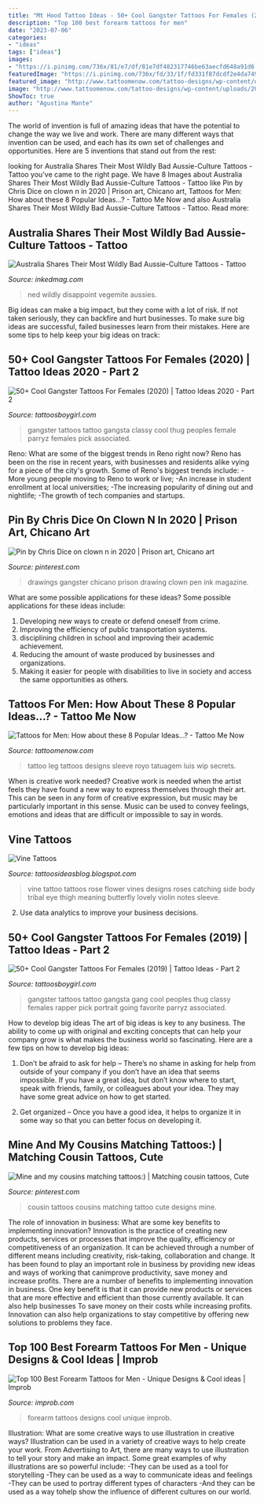 ```yaml
---
title: "Mt Hood Tattoo Ideas - 50+ Cool Gangster Tattoos For Females (2019)"
description: "Top 100 best forearm tattoos for men"
date: "2023-07-06"
categories:
- "ideas"
tags: ["ideas"]
images:
- "https://i.pinimg.com/736x/81/e7/df/81e7df482317746be63aecfd648a91d6.jpg"
featuredImage: "https://i.pinimg.com/736x/fd/33/1f/fd331f87dcdf2e4da74950279fb0a4b6--my-cousin-bays.jpg"
featured_image: "http://www.tattoomenow.com/tattoo-designs/wp-content/uploads/2012/06/tatuagem_luis_royo_secrets_tattoo_leg_sleeve_wip.jpg"
image: "http://www.tattoomenow.com/tattoo-designs/wp-content/uploads/2012/06/tatuagem_luis_royo_secrets_tattoo_leg_sleeve_wip.jpg"
ShowToc: true
author: "Agustina Mante"
---
```



The world of invention is full of amazing ideas that have the potential to change the way we live and work. There are many different ways that invention can be used, and each has its own set of challenges and opportunities. Here are 5 inventions that stand out from the rest:

	

		
looking for Australia Shares Their Most Wildly Bad Aussie-Culture Tattoos - Tattoo you've came to the right page. We have 8 Images about Australia Shares Their Most Wildly Bad Aussie-Culture Tattoos - Tattoo like Pin by Chris Dice on clown n in 2020 | Prison art, Chicano art, Tattoos for Men: How about these 8 Popular Ideas...? - Tattoo Me Now and also Australia Shares Their Most Wildly Bad Aussie-Culture Tattoos - Tattoo. Read more:
		
    
## Australia Shares Their Most Wildly Bad Aussie-Culture Tattoos - Tattoo

<img loading=lazy src="https://www.inkedmag.com/.image/c_limit%2Ccs_srgb%2Cfl_progressive%2Cq_auto:good%2Cw_700/MTY3NTE2OTY1OTI4OTA0NTkw/enhanced-buzz-5821-1384329698-17.jpg" onerror="this.onerror=null;this.src='https://tse3.mm.bing.net/th?id=OIP.1_Gu0dPSWFbnfrBevgl-3QHaFi&amp;pid=15.1';" alt="Australia Shares Their Most Wildly Bad Aussie-Culture Tattoos - Tattoo">

_Source: inkedmag.com_

>ned wildly disappoint vegemite aussies. 

	

Big ideas can make a big impact, but they come with a lot of risk. If not taken seriously, they can backfire and hurt businesses. To make sure big ideas are successful, failed businesses learn from their mistakes. Here are some tips to help keep your big ideas on track:

    
## 50+ Cool Gangster Tattoos For Females (2020) | Tattoo Ideas 2020 - Part 2

<img loading=lazy src="https://4.bp.blogspot.com/-Buy_vVGqNME/WBLw2j98lcI/AAAAAAAAAnY/eqi2cny3VvYTf9f0GXpA0nRmqilbP5yhQCLcB/s1600/Full%2BArm%2BGangsta%2BTattoos%2BDesign%2Band%2BIdeas.JPG" onerror="this.onerror=null;this.src='https://tse1.mm.bing.net/th?id=OIP.kOdnMqCqg05xDa7-bJ9QYAAAAA&amp;pid=15.1';" alt="50+ Cool Gangster Tattoos For Females (2020) | Tattoo Ideas 2020 - Part 2">

_Source: tattoosboygirl.com_

>gangster tattoos tattoo gangsta classy cool thug peoples female parryz females pick associated. 

	

Reno: What are some of the biggest trends in Reno right now?
Reno has been on the rise in recent years, with businesses and residents alike vying for a piece of the city's growth. Some of Reno's biggest trends include: 
 -More young people moving to Reno to work or live; 
-An increase in student enrollment at local universities; 
-The increasing popularity of dining out and nightlife; 
-The growth of tech companies and startups.

    
## Pin By Chris Dice On Clown N In 2020 | Prison Art, Chicano Art

<img loading=lazy src="https://i.pinimg.com/736x/81/e7/df/81e7df482317746be63aecfd648a91d6.jpg" onerror="this.onerror=null;this.src='https://tse1.mm.bing.net/th?id=OIP.90E1cSwy2v6SKeNQGMvUmAHaJQ&amp;pid=15.1';" alt="Pin by Chris Dice on clown n in 2020 | Prison art, Chicano art">

_Source: pinterest.com_

>drawings gangster chicano prison drawing clown pen ink magazine. 

	

What are some possible applications for these ideas?
Some possible applications for these ideas include: 
1. Developing new ways to create or defend oneself from crime. 
2. Improving the efficiency of public transportation systems. 
3. disciplining children in school and improving their academic achievement. 
4. Reducing the amount of waste produced by businesses and organizations. 
5. Making it easier for people with disabilities to live in society and access the same opportunities as others.

    
## Tattoos For Men: How About These 8 Popular Ideas...? - Tattoo Me Now

<img loading=lazy src="http://www.tattoomenow.com/tattoo-designs/wp-content/uploads/2012/06/tatuagem_luis_royo_secrets_tattoo_leg_sleeve_wip.jpg" onerror="this.onerror=null;this.src='https://tse3.mm.bing.net/th?id=OIP.v7stdbPzTNpJnUqaux3lsAAAAA&amp;pid=15.1';" alt="Tattoos for Men: How about these 8 Popular Ideas...? - Tattoo Me Now">

_Source: tattoomenow.com_

>tattoo leg tattoos designs sleeve royo tatuagem luis wip secrets. 

	

When is creative work needed?
Creative work is needed when the artist feels they have found a new way to express themselves through their art. This can be seen in any form of creative expression, but music may be particularly important in this sense. Music can be used to convey feelings, emotions and ideas that are difficult or impossible to say in words.

    
## Vine Tattoos

<img loading=lazy src="http://4.bp.blogspot.com/-MGie8eiXPiQ/UkhT2ad7KHI/AAAAAAAABIU/zcPi4quP6pw/s1600/vine-tattoos+(10).jpg" onerror="this.onerror=null;this.src='https://tse2.mm.bing.net/th?id=OIP.Wj1-h5lJF2TVW3pEPDpO5QHaNc&amp;pid=15.1';" alt="Vine Tattoos">

_Source: tattoosideasblog.blogspot.com_

>vine tattoo tattoos rose flower vines designs roses catching side body tribal eye thigh meaning butterfly lovely violin notes sleeve. 

	

2. Use data analytics to improve your business decisions.

    
## 50+ Cool Gangster Tattoos For Females (2019) | Tattoo Ideas - Part 2

<img loading=lazy src="https://3.bp.blogspot.com/-ZKPKP3zN0jY/WBLw4M4v3WI/AAAAAAAAAns/FQv71ogQOHUEuX7uFyDQ7N61VP1WLmXZgCLcB/s1600/Gangsta%2BPin%2BUp%2BBoy%2BTattoos%2BDesign.JPG" onerror="this.onerror=null;this.src='https://tse4.mm.bing.net/th?id=OIP.zDDqb1Zu290LPcC7BXQ-mwHaIV&amp;pid=15.1';" alt="50+ Cool Gangster Tattoos For Females (2019) | Tattoo Ideas - Part 2">

_Source: tattoosboygirl.com_

>gangster tattoos tattoo gangsta gang cool peoples thug classy females rapper pick portrait going favorite parryz associated. 

	

How to develop big ideas
The art of big ideas is key to any business. The ability to come up with original and exciting concepts that can help your company grow is what makes the business world so fascinating. Here are a few tips on how to develop big ideas:
1. Don’t be afraid to ask for help – There’s no shame in asking for help from outside of your company if you don’t have an idea that seems impossible. If you have a great idea, but don’t know where to start, speak with friends, family, or colleagues about your idea. They may have some great advice on how to get started.

2. Get organized – Once you have a good idea, it helps to organize it in some way so that you can better focus on developing it.

    
## Mine And My Cousins Matching Tattoos:) | Matching Cousin Tattoos, Cute

<img loading=lazy src="https://i.pinimg.com/736x/fd/33/1f/fd331f87dcdf2e4da74950279fb0a4b6--my-cousin-bays.jpg" onerror="this.onerror=null;this.src='https://tse1.mm.bing.net/th?id=OIP.H9oHU3e8Edciq2GpPgwlQQHaJ4&amp;pid=15.1';" alt="Mine and my cousins matching tattoos:) | Matching cousin tattoos, Cute">

_Source: pinterest.com_

>cousin tattoos cousins matching tattoo cute designs mine. 

	

The role of innovation in business: What are some key benefits to implementing innovation?
Innovation is the practice of creating new products, services or processes that improve the quality, efficiency or competitiveness of an organization. It can be achieved through a number of different means including creativity, risk-taking, collaboration and change. It has been found to play an important role in business by providing new ideas and ways of working that canimprove productivity, save money and increase profits.
There are a number of benefits to implementing innovation in business. One key benefit is that it can provide new products or services that are more effective and efficient than those currently available. It can also help businesses To save money on their costs while increasing profits. Innovation can also help organizations to stay competitive by offering new solutions to problems they face.

    
## Top 100 Best Forearm Tattoos For Men - Unique Designs &amp; Cool Ideas | Improb

<img loading=lazy src="https://cdn.improb.com/wp-content/uploads/2018/02/df14c7f25c350e32c802381e3bc64788.jpg" onerror="this.onerror=null;this.src='https://tse2.mm.bing.net/th?id=OIP.9CmpQlBgyysdRrs3y-uHJgHaLH&amp;pid=15.1';" alt="Top 100 Best Forearm Tattoos for Men - Unique Designs &amp; Cool ideas | Improb">

_Source: improb.com_

>forearm tattoos designs cool unique improb. 

	

Illustration: What are some creative ways to use illustration in creative ways?
Illustration can be used in a variety of creative ways to help create your work. From Advertising to Art, there are many ways to use illustration to tell your story and make an impact. Some great examples of why illustrations are so powerful include: 
-They can be used as a tool for storytelling 
-They can be used as a way to communicate ideas and feelings 
-They can be used to portray different types of characters 
-And they can be used as a way tohelp show the influence of different cultures on our world.


